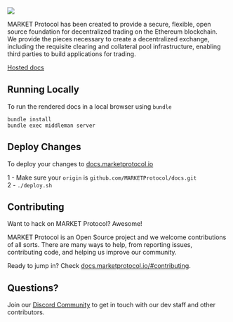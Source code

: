 <img src="https://github.com/MARKETProtocol/docs/blob/master/source/images/MARKETProtocol-Light.png?raw=true" align="middle">

MARKET Protocol has been created to provide a secure, flexible, open source foundation for decentralized trading on the Ethereum blockchain.  We provide the pieces necessary to create a decentralized exchange, including the requisite clearing and collateral pool infrastructure, enabling third parties to build applications for trading.

[Hosted docs](http://docs.marketprotocol.io/)

## Running Locally

To run the rendered docs in a local browser using `bundle`

```shell
bundle install
bundle exec middleman server
```

## Deploy Changes

To deploy your changes to [docs.marketprotocol.io](https://docs.marketprotocol.io/)

1 - Make sure your `origin` is `github.com/MARKETProtocol/docs.git`   
2 - `./deploy.sh`

## Contributing

Want to hack on MARKET Protocol? Awesome!

MARKET Protocol is an Open Source project and we welcome contributions of all sorts. There are many ways to help, from reporting issues, contributing code, and helping us improve our community.

Ready to jump in? Check [docs.marketprotocol.io/#contributing](https://docs.marketprotocol.io/#contributing).

## Questions?

Join our [Discord Community](https://www.marketprotocol.io/discord) to get in touch with our dev staff and other contributors.
